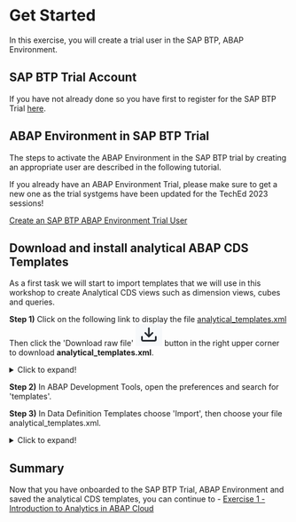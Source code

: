 # Get Started

In this exercise, you will create a trial user in the SAP BTP, ABAP Environment. 

## SAP BTP Trial Account

If you have not already done so you have first to register for the SAP BTP Trial [here](https://developers.sap.com/tutorials/abap-environment-trial-onboarding.html).

## ABAP Environment in SAP BTP Trial

The steps to activate the ABAP Environment in the SAP BTP trial by creating an appropriate user are described in the following tutorial.

If you already have an ABAP Environment Trial, please make sure to get a new one as the trial systgems have been updated for the TechEd 2023 sessions!

[Create an SAP BTP ABAP Environment Trial User](https://developers.sap.com/tutorials/abap-environment-trial-onboarding.html)

## Download and install analytical ABAP CDS Templates

As a first task we will start to import templates that we will use in this workshop to create Analytical CDS views such as dimension views, cubes and queries.

**Step 1)** Click on the following link to display the file [analytical_templates.xml](https://github.com/SAP-samples/teched2023-DT187v/blob/main/exercises/ex0/sources/analytical_templates.xml)<br>
Then click the 'Download raw file' ![Download raw file icon](./images/03-RawDownload.png) button in the right upper corner to download **analytical_templates.xml**.

<details><summary>Click to expand!</summary><p>

![this is how](./images/02-DownloadRawFile.png)
  
   </p></details>

**Step 2)** In ABAP Development Tools, open the preferences and search for 'templates'.

**Step 3)** In Data Definition Templates choose 'Import', then choose your file analytical_templates.xml.<br>
   <details><summary>Click to expand!</summary><p>

![this is how](./images/01-InstallTemplates.png)
  
   </p></details>
  
## Summary

Now that you have onboarded to the SAP BTP Trial, ABAP Environment and saved the analytical CDS templates, you can continue to - [Exercise 1 - Introduction to Analytics in ABAP Cloud](../ex1/README.md)
